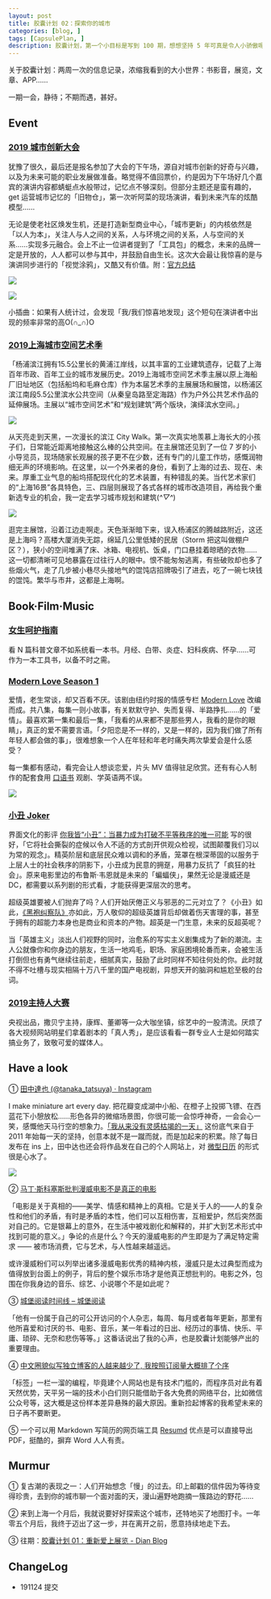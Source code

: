 ```yaml
---
layout: post
title: 胶囊计划 02：探索你的城市
categories: [blog, ]
tags: [CapsulePlan, ]
description: 胶囊计划，第一个小目标是写到 100 期，想想坚持 5 年可真是令人小骄傲呢
---
```


关于胶囊计划：两周一次的信息记录，浓缩我看到的大小世界：书影音，展览，文章、APP……

一期一会，静待；不期而遇，甚好。

## Event

### [2019 城市创新大会](https://mp.weixin.qq.com/s/ZrAWpzNaepoNYtiVsBXRRg?scene=25#wechat_redirect)

犹豫了很久，最后还是报名参加了大会的下午场，源自对城市创新的好奇与兴趣，以及为未来可能的职业发展做准备。略觉得不值回票价，约是因为下午场好几个嘉宾的演讲内容都蜻蜓点水般带过，记忆点不够深刻。但部分主题还是蛮有趣的，get 运营城市记忆的「旧物仓」，第一次听阿菜的现场演讲，看到未来汽车的炫酷模型……

无论是使老社区焕发生机，还是打造新型商业中心，「城市更新」的内核依然是「以人为本」，关注人与人之间的关系，人与环境之间的关系，人与空间的关系……实现多元融合。会上不止一位讲者提到了「工具包」的概念，未来的品牌一定是开放的，人人都可以参与其中，并鼓励自由生长。这次大会最让我惊喜的是与演讲同步进行的「视觉涂鸦」，又酷又有价值。附：[官方总结](https://mp.weixin.qq.com/s/buChfnsHPt3R0hdYDuGTUQ)

![](https://tva1.sinaimg.cn/large/006y8mN6gy1g8yqllg8ixj31hc0u0gwg.jpg)

![](https://tva1.sinaimg.cn/large/006y8mN6gy1g8yqnf9rq5j31hc0u0wpa.jpg)

小插曲：如果有人统计过，会发现「我/我们惊喜地发现」这个短句在演讲者中出现的频率非常的高O(∩_∩)O

### [2019上海城市空间艺术季](http://www.susas.com.cn/about2019.html)

「杨浦滨江拥有15.5公里长的黄浦江岸线，以其丰富的工业建筑遗存，记载了上海百年市政、百年工业的城市发展历史。2019上海城市空间艺术季主展以原上海船厂旧址地区（包括船坞和毛麻仓库）作为本届艺术季的主展展场和展馆，以杨浦区滨江南段5.5公里滨水公共空间（从秦皇岛路至定海路）作为户外公共艺术作品的延伸展场。主展以“城市空间艺术”和“规划建筑”两个版块，演绎滨水空间。」

![](https://tva1.sinaimg.cn/large/006y8mN6gy1g91gef71vhj31400u0q7a.jpg)

从天亮走到天黑，一次漫长的滨江 City Walk。第一次真实地羡慕上海长大的小孩子们，日常能近距离地接触这么棒的公共空间。在主展馆还见到了一位 7 岁的小小导览员，现场随家长观展的孩子更不在少数，还有专门的儿童工作坊，感慨润物细无声的环境影响。在这里，以一个外来者的身份，看到了上海的过去、现在、未来。厚重工业气息的船坞搭配现代化的艺术装置，有种错乱的美。当代艺术家们的“上海16景”各具特色，三、四层则展现了各式各样的城市改造项目，再给我个重新选专业的机会，我一定去学习城市规划和建筑(*^▽^*)

![](https://tva1.sinaimg.cn/large/006y8mN6gy1g91ggccia1j30u0140af7.jpg)

逛完主展馆，沿着江边走啊走。天色渐渐暗下来，误入杨浦区的腾越路附近，这还是上海吗？高楼大厦消失无踪，绵延几公里低矮的民居（Storm 把这叫做棚户区？），狭小的空间堆满了床、冰箱、电视机、饭桌，门口悬挂着晾晒的衣物……这一切都清晰可见地暴露在过往行人的眼中。恨不能匆匆逃离，有些破败却也多了些烟火气，走了几步被小巷尽头接地气的馄饨店招牌吸引了进去，吃了一碗七块钱的馄饨。繁华与市井，这都是上海啊。

## Book·Film·Music

### [女生呵护指南](https://book.douban.com/subject/34462719/)

看 N 篇科普文章不如系统看一本书。月经、白带、炎症、妇科疾病、怀孕……可作为一本工具书，以备不时之需。

### [Modern Love Season 1](https://movie.douban.com/subject/30385409/)

爱情，老生常谈，却又百看不厌。该剧由纽约时报的情感专栏 [Modern Love](https://www.nytimes.com/column/modern-love) 改编而成。共八集，每集一则小故事，有关默默守护、失而复得、半路挣扎……的「爱情」。最喜欢第一集和最后一集，「我看的从来都不是那些男人，我看的是你的眼睛」，真正的爱不需要言语。「夕阳恋是不一样的，又是一样的，因为我们做了所有年轻人都会做的事」，很难想象一个人在年轻和年老时痛失两次挚爱会是什么感受？

每一集都有感动，看完会让人想谈恋爱，片头 MV 值得驻足欣赏。还有有心人制作的配套食用 [口语书](https://mp.weixin.qq.com/s/DTAqd59Csg7fxLJ_Bxlx5A) 观剧、学英语两不误。

![](https://tva1.sinaimg.cn/large/006y8mN6gy1g908b0i81ej30l209u467.jpg)

### [小丑 Joker](https://movie.douban.com/subject/27119724/) 

界面文化的影评 [你我皆“小丑”：当暴力成为打破不平等秩序的唯一可能](https://mp.weixin.qq.com/s/ptDM3gYr_SrbNCkIvCIZ4A) 写的很好，「它将社会撕裂的症候以令人不适的方式剖开供观众检视，试图颠覆我们习以为常的观念」。精英阶层和底层民众难以调和的矛盾，笼罩在根深蒂固的以服务于上层人士的社会秩序的阴影下，小丑成为民意的拥趸，用暴力反抗了「疯狂的社会」。原来电影里边的布鲁斯·韦恩就是未来的「蝙蝠侠」，果然无论是漫威还是 DC，都需要以系列剧的形式看，才能获得更深层次的思考。

超级英雄要被人们抛弃了吗？人们开始厌倦正义与邪恶的二元对立了？《小丑》如此，[《黑袍纠察队》](https://movie.douban.com/subject/3703650/)亦如此，万人敬仰的超级英雄背后却做着伤天害理的事，甚至于拥有的超能力本身也是商业和资本的产物。超英是一门生意，未来的反超英呢？

当「英雄主义」淡出人们视野的同时，治愈系的写实主义剧集成为了新的潮流。主人公就像你和你身边的朋友，生活一地鸡毛，职场、家庭困境轮番而来，会被生活打倒但也有勇气继续往前走，细腻真实，鼓励了此时同样不知往何处的你。此时就不得不吐槽与现实相隔十万八千里的国产电视剧，异想天开的脑洞和尴尬至极的台词。

### [2019主持人大赛](https://v.qq.com/x/cover/mzc002003lxpx0p.html)

央视出品，撒贝宁主持，康辉、董卿等一众大咖坐镇，综艺中的一股清流。厌烦了各大视频网站明星们拿着剧本的「真人秀」，是应该看看一群专业人士是如何踏实搞业务了，致敬可爱的媒体人。

## Have a look

① [田中達也 (@tanaka_tatsuya) · Instagram](https://www.instagram.com/tanaka_tatsuya/) 

I make miniature art every day. 把花瓣变成湖中小船、在橙子上投掷飞镖、在西蓝花下小憩放松……形色各异的微缩场景图，你很可能一会惊呼神奇，一会会心一笑，感慨他天马行空的想象力。[「我从来没有灵感枯竭的一天」](https://baike.baidu.com/tashuo/browse/content?id=c400d7cf089624d3051ad4cd&lemmaId=19471615&fromLemmaModule=pcBottom) 这份底气来自于 2011 年始每一天的坚持，创意本就不是一蹴而就，而是加起来的积累。除了每日发布在 ins 上，田中达也还会将作品发在自己的个人网站上，对 [微型日历](http://miniature-calendar.com/about/) 的形式很是心水了。

![](https://tva1.sinaimg.cn/large/006y8mN6gy1g908mlpy2kj30r50hoh4b.jpg)

② [马丁·斯科塞斯批判漫威电影不是真正的电影](https://www.weibo.com/1663735900/IeOXJzeDl?type=comment#_rnd1573375725767)

「电影是关于真相的——美学、情感和精神上的真相。它是关于人的——人的复杂性和他们的矛盾，有时是矛盾的本性，他们可以互相伤害，互相爱护，然后突然面对自己的。它是银幕上的意外，在生活中被戏剧化和解释的，并扩大到艺术形式中找到可能的意义。」争论的点是什么？今天的漫威电影的产生即是为了满足特定需求 —— 被市场消费，它与艺术，与人性越来越遥远。

或许漫威粉们可以列举出诸多漫威电影优秀的精神内核，漫威只是太过典型而成为值得放到台面上的例子，背后的整个娱乐市场才是他真正想批判的。电影之外，包围在你我身边的音乐、综艺、小说哪个不是如此呢？

③ [城堡阅读时间线 – 城堡阅读](https://chengbaoyuedu.cn/2019/10/16/cheng-bao-yue-du-shi-jian-xian/)

「他有一份属于自己的可公开访问的个人杂志，每周、每月或者每年更新，那里有他所喜爱和讨厌的书、电影、音乐，某一年看过的日出、经历过的事情、快乐、平庸、琐碎、无奈和悲伤等等。」这番话说出了我的心声，也是胶囊计划能够产出的重要理由。

④ [中文圈貌似写独立博客的人越来越少了, 我按照订阅量大概排了个序](https://blog.t9t.io/cn-indie-blogs-2019-10-29/) 

「标签」一栏一溜的编程，毕竟建个人网站也是有技术门槛的，而程序员对此有着天然优势，天平另一端的技术小白们则只能借助于各大免费的网络平台，比如微信公众号等，这大概是这份样本差异悬殊的最大原因。重新捡起博客的我希望未来的日子再不要断更。

⑤ 一个可以用 Markdown 写简历的网页端工具 [Resumd](https://resumd.t9t.io/) 优点是可以直接导出 PDF，挺酷的，摒弃 Word 人人有责。

## Murmur

① 复古潮的表现之一：人们开始想念「慢」的过去。印上邮戳的信件因为等待变得珍贵，去到你的城市聊一个面对面的天，漫山遍野地跑摘一簇路边的野花……

② 来到上海一个月后，我就说要好好探索这个城市，还特地买了地图打卡。一年零五个月后，我终于迈出了这一步，并在离开之前，愿意持续地走下去。

③ 往期：[胶囊计划 01：重新爱上展览 - Dian Blog](https://zhangdian0801.github.io/blog/CapsulePlan01.html)

## ChangeLog

- 191124 提交
